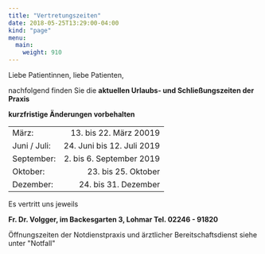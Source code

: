 ```yaml
---
title: "Vertretungszeiten"
date: 2018-05-25T13:29:00-04:00
kind: "page"
menu:
  main:
    weight: 910
---
```


Liebe Patientinnen, liebe Patienten,
 
nachfolgend finden Sie die **aktuellen Urlaubs- und Schließungszeiten der Praxis**

**kurzfristige Änderungen vorbehalten**

|||
|-------------|----------------------------:|
März:     |        13. bis 22. März 20019
Juni / Juli:        |        24. Juni bis 12. Juli 2019 
September:  |     2. bis 6. September 2019
Oktober:  |  23. bis 25. Oktober 
Dezember:      |   24. bis 31. Dezember


Es vertritt uns jeweils

**Fr. Dr. Volgger, im Backesgarten 3, Lohmar
Tel. 02246 - 91820**

 Öffnungszeiten der Notdienstpraxis und ärztlicher Bereitschaftsdienst siehe unter "Notfall"
